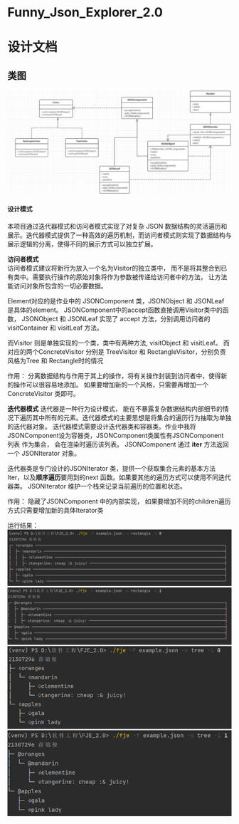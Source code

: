 # Funny_Json_Explorer_2.0



# 设计文档


## 类图
![alt 属性文本](./类图.png "类图")




#### 设计模式
本项目通过迭代器模式和访问者模式实现了对复杂 JSON 数据结构的灵活遍历和展示。迭代器模式提供了一种高效的遍历机制，而访问者模式则实现了数据结构与展示逻辑的分离，使得不同的展示方式可以独立扩展。



**访问者模式**   
访问者模式建议将新行为放入一个名为Visitor的独立类中， 而不是将其整合到已有类中。需要执行操作的原始对象将作为参数被传递给访问者中的方法， 让方法能访问对象所包含的一切必要数据。

Element对应的是作业中的 JSONComponent 类，JSONObject 和 JSONLeaf 是具体的element。  JSONComponent中的accept函数直接调用Visitor类中的函数，
JSONObject 和 JSONLeaf 实现了 accept 方法，分别调用访问者的 visitContainer 和 visitLeaf 方法。

而Visitor 则是单独实现的一个类，类中有两种方法, visitObject 和 visitLeaf。 而对应的两个ConcreteVisitor 分别是 TreeVisitor 和 RectangleVisitor，分别负责 风格为Tree 和 Rectangle时的情况

作用：
分离数据结构与作用于其上的操作，将有关操作封装到访问者中，使得新的操作可以很容易地添加。
如果要增加新的一个风格，只需要再增加一个ConcreteVisitor 类即可。






**迭代器模式**
迭代器是一种行为设计模式， 能在不暴露复杂数据结构内部细节的情况下遍历其中所有的元素。迭代器模式的主要思想是将集合的遍历行为抽取为单独的迭代器对象。
迭代器模式需要设计迭代器类和容器类。作业中我将JSONComponent设为容器类，JSONComponent类属性有JSONComponent 列表 作为集合， 会在渲染时遍历该列表。 
JSONComponent 通过 __iter__ 方法返回一个 JSONIterator 对象。   

迭代器类是专门设计的JSONIterator 类，提供一个获取集合元素的基本方法 Iter，以及**顺序遍历**要用到的next 函数。如果要其他的遍历方式可以使用不同迭代器类。
JSONIterator 维护一个栈来记录当前遍历的位置和状态。


作用：
隐藏了JSONComponent 中的内部实现，
如果要增加不同的children遍历方式只需要增加新的具体Iterator类



运行结果：
![alt 属性文本](./Rectangle_0.png )
![alt 属性文本](./Rectangle_1.png )
![alt 属性文本](./Tree_0.png )
![alt 属性文本](./Tree_1.png )
